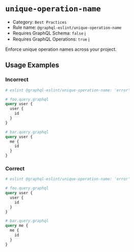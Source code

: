 # `unique-operation-name`

- Category: `Best Practices`
- Rule name: `@graphql-eslint/unique-operation-name`
- Requires GraphQL Schema: `false` [ℹ️](../../README.md#extended-linting-rules-with-graphql-schema)
- Requires GraphQL Operations: `true` [ℹ️](../../README.md#extended-linting-rules-with-siblings-operations)

Enforce unique operation names across your project.

## Usage Examples

### Incorrect

```graphql
# eslint @graphql-eslint/unique-operation-name: 'error'

# foo.query.graphql
query user {
  user {
    id
  }
}

# bar.query.graphql
query user {
  me {
    id
  }
}
```

### Correct

```graphql
# eslint @graphql-eslint/unique-operation-name: 'error'

# foo.query.graphql
query user {
  user {
    id
  }
}

# bar.query.graphql
query me {
  me {
    id
  }
}
```